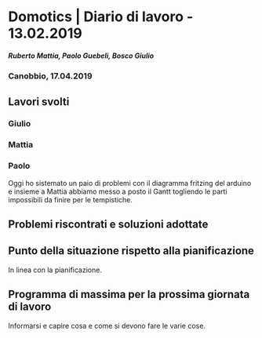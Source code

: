 # Domotics | Diario di lavoro - 13.02.2019

##### Ruberto Mattia, Paolo Guebeli, Bosco Giulio

### Canobbio, 17.04.2019

## Lavori svolti

### Giulio

### Mattia

### Paolo

Oggi ho sistemato un paio di problemi con il diagramma fritzing del arduino e
insieme a Mattia abbiamo messo a posto il Gantt togliendo le parti impossibili da finire per le tempistiche.

##  Problemi riscontrati e soluzioni adottate


##  Punto della situazione rispetto alla pianificazione
In linea con la pianificazione.


## Programma di massima per la prossima giornata di lavoro
Informarsi e capire cosa e come si devono fare le varie cose.
